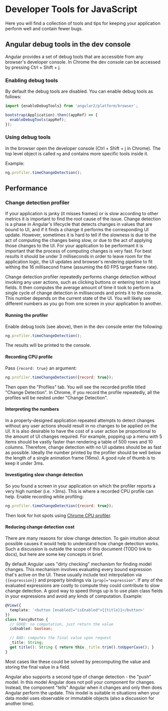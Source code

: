 # Developer Tools for JavaScript

Here you will find a collection of tools and tips for keeping your application
perform well and contain fewer bugs.

## Angular debug tools in the dev console

Angular provides a set of debug tools that are accessible from any browser's
developer console. In Chrome the dev console can be accessed by pressing
Ctrl + Shift + j.

### Enabling debug tools

By default the debug tools are disabled. You can enable debug tools as follows:

```typescript
import {enableDebugTools} from 'angular2/platform/browser';

bootstrap(Application).then((appRef) => {
  enableDebugTools(appRef);
});
```

### Using debug tools

In the browser open the developer console (Ctrl + Shift + j in Chrome). The
top level object is called `ng` and contains more specific tools inside it.

Example:

```javascript
ng.profiler.timeChangeDetection();
```

## Performance

### Change detection profiler

If your application is janky (it misses frames) or is slow according to other
metrics it is important to find the root cause of the issue. Change detection
is a phase in Angular's lifecycle that detects changes in values that are
bound to UI, and if it finds a change it performs the corresponding UI update.
However, sometimes it is hard to tell if the slowness is due to the act of
computing the changes being slow, or due to the act of applying those changes
to the UI. For your application to be performant it is important that the
process of computing changes is very fast. For best results it should be under
3 milliseconds in order to leave room for the application logic, the UI updates
and browser's rendering pipeline to fit withing the 16 millisecond frame
(assuming the 60 FPS target frame rate).

Change detection profiler repeatedly performs change detection without invoking
any user actions, such as clicking buttons or entering text in input fields. It
then computes the average amount of time it took to perform a single cycle of
change detection in milliseconds and prints it to the console. This number
depends on the current state of the UI. You will likely see different numbers
as you go from one screen in your application to another.

#### Running the profiler

Enable debug tools (see above), then in the dev console enter the following:

```javascript
ng.profiler.timeChangeDetection();
```

The results will be printed to the console.

#### Recording CPU profile

Pass `{record: true}` an argument:

```javascript
ng.profiler.timeChangeDetection({record: true});
```

Then open the "Profiles" tab. You will see the recorded profile titled
"Change Detection". In Chrome, if you record the profile repeatedly, all the
profiles will be nested under "Change Detection".

#### Interpreting the numbers

In a properly-designed application repeated attempts to detect changes without
any user actions should result in no changes to be applied on the UI. It is
also desirable to have the cost of a user action be proportional to the amount
of UI changes required. For example, popping up a menu with 5 items should be
vastly faster than rendering a table of 500 rows and 10 columns. Therefore,
change detection with no UI updates should be as fast as possible. Ideally the
number printed by the profiler should be well below the length of a single
animation frame (16ms). A good rule of thumb is to keep it under 3ms.

#### Investigating slow change detection

So you found a screen in your application on which the profiler reports a very
high number (i.e. >3ms). This is where a recorded CPU profile can help. Enable
recording while profiling:

```javascript
ng.profiler.timeChangeDetection({record: true});
```

Then look for hot spots using
[Chrome CPU profiler](https://developer.chrome.com/devtools/docs/cpu-profiling).

#### Reducing change detection cost

There are many reasons for slow change detection. To gain intuition about
possible causes it would help to understand how change detection works. Such a
discussion is outside the scope of this document (TODO link to docs), but here
are some key concepts in brief.

By default Angular uses "dirty checking" mechanism for finding model changes.
This mechanism involves evaluating every bound expression that's active on the
UI. These usually include text interpolation via `{{expression}}` and property
bindings via `[prop]="expression"`. If any of the evaluated expressions are
costly to compute they could contribute to slow change detection. A good way to
speed things up is to use plain class fields in your expressions and avoid any
kinds of computation. Example:

```typescript
@View({
  template: '<button [enabled]="isEnabled">{{title}}</button>'
})
class FancyButton {
  // GOOD: no computation, just return the value
  isEnabled: boolean;

  // BAD: computes the final value upon request
  _title: String;
  get title(): String { return this._title.trim().toUpperCase(); }
}
```

Most cases like these could be solved by precomputing the value and storing the
final value in a field.

Angular also supports a second type of change detection - the "push" model. In
this model Angular does not poll your component for changes. Instead, the
component "tells" Angular when it changes and only then does Angular perform
the update. This model is suitable in situations when your data model uses
observable or immutable objects (also a discussion for another time).
